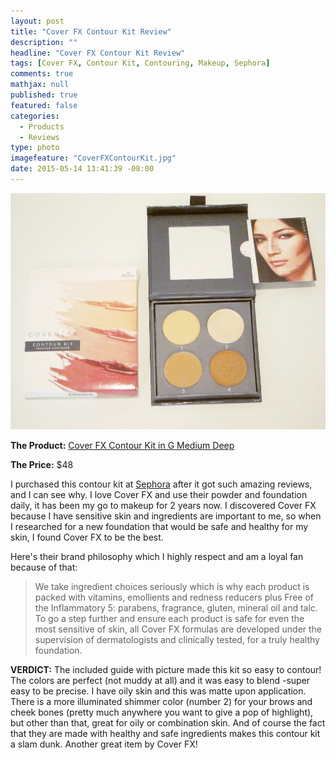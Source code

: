 ```yaml
---
layout: post
title: "Cover FX Contour Kit Review"
description: ""
headline: "Cover FX Contour Kit Review"
tags: [Cover FX, Contour Kit, Contouring, Makeup, Sephora]
comments: true
mathjax: null
published: true
featured: false
categories: 
  - Products
  - Reviews
type: photo
imagefeature: "CoverFXContourKit.jpg"
date: 2015-05-14 13:41:39 -08:00
---
```


![Cover FX Contour Kit](/images/CoverFXContourKit.jpg)
<p><b>The Product:</b> <a href="http://www.coverfx.com/contour-kit.html">Cover FX Contour Kit in G Medium Deep</a></p>
<p><b>The Price:</b> $48</p>

<p>I purchased this contour kit at <a href="http://www.sephora.com/contour-kit-P393632?skuId=1676246">Sephora</a> after it got such amazing reviews, and I can see why. 
I love Cover FX and use their powder and foundation daily, it has been my go to makeup for 2 years now. I discovered Cover FX because I have sensitive skin and ingredients are important to me,
so when I researched for a new foundation that would be safe and healthy for my skin, I found Cover FX to be the best.</p>

<p>Here's their brand philosophy which I highly respect and am a loyal fan because of that:</p>
<blockquote>We take ingredient choices seriously which is why each product is packed with vitamins, 
emollients and redness reducers plus Free of the Inflammatory 5: parabens, fragrance, gluten, mineral oil and talc. 
To go a step further and ensure each product is safe for even the most sensitive of skin, 
all Cover FX formulas are developed under the supervision of dermatologists and clinically tested, for a truly healthy foundation.</blockquote>

<b>VERDICT:</b> The included guide with picture made this kit so easy to contour! The colors are perfect (not muddy at all) and it was easy to blend -super easy to be precise. 
I have oily skin and this was matte upon application. There is a more illuminated shimmer color (number 2) for your brows and cheek bones (pretty much anywhere you want to give a pop of highlight), 
but other than that, great for oily or combination skin. And of course the fact that they are made with healthy and safe ingredients makes this contour kit a slam dunk. Another great item by Cover FX!</p>
